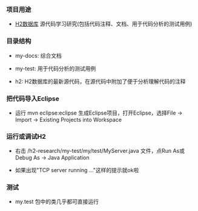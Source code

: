 ### 项目用途

* [H2数据库](http://www.h2database.com/html/main.html) 源代码学习研究(包括代码注释、文档、用于代码分析的测试用例)


### 目录结构

* my-docs: 综合文档

* my-test: 用于代码分析的测试用例

* h2: H2数据库的最新源代码，在源代码中附加了便于分析理解代码的注释


### 把代码导入Eclipse

* 运行 mvn eclipse:eclipse 生成Eclipse项目，打开Eclipse，选择File -> Import -> Existing Projects into Workspace


### 运行或调试H2

* 右击 /h2-research/my-test/my/test/MyServer.java 文件，点Run As或Debug As -> Java Application

* 如果出现"TCP server running ..."这样的提示就ok啦


### 测试

* my.test 包中的类几乎都可直接运行

